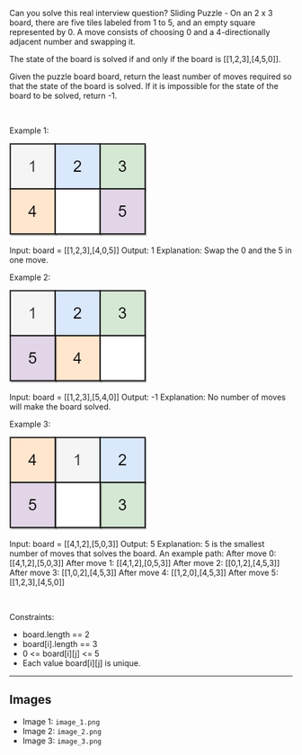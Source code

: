 Can you solve this real interview question? Sliding Puzzle - On an 2 x 3 board, there are five tiles labeled from 1 to 5, and an empty square represented by 0. A move consists of choosing 0 and a 4-directionally adjacent number and swapping it.

The state of the board is solved if and only if the board is [[1,2,3],[4,5,0]].

Given the puzzle board board, return the least number of moves required so that the state of the board is solved. If it is impossible for the state of the board to be solved, return -1.

 

Example 1:

![Example 1](./image_1.png)


Input: board = [[1,2,3],[4,0,5]]
Output: 1
Explanation: Swap the 0 and the 5 in one move.


Example 2:

![Example 2](./image_2.png)


Input: board = [[1,2,3],[5,4,0]]
Output: -1
Explanation: No number of moves will make the board solved.


Example 3:

![Example 3](./image_3.png)


Input: board = [[4,1,2],[5,0,3]]
Output: 5
Explanation: 5 is the smallest number of moves that solves the board.
An example path:
After move 0: [[4,1,2],[5,0,3]]
After move 1: [[4,1,2],[0,5,3]]
After move 2: [[0,1,2],[4,5,3]]
After move 3: [[1,0,2],[4,5,3]]
After move 4: [[1,2,0],[4,5,3]]
After move 5: [[1,2,3],[4,5,0]]


 

Constraints:

 * board.length == 2
 * board[i].length == 3
 * 0 <= board[i][j] <= 5
 * Each value board[i][j] is unique.

---

## Images

- Image 1: `image_1.png`
- Image 2: `image_2.png`
- Image 3: `image_3.png`
